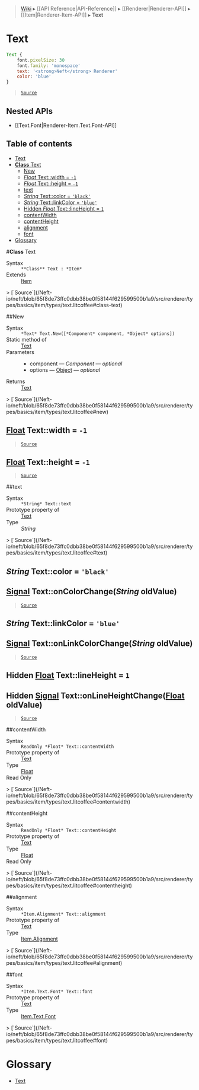 > [Wiki](Home) ▸ [[API Reference|API-Reference]] ▸ [[Renderer|Renderer-API]] ▸ [[Item|Renderer-Item-API]] ▸ **Text**

# Text

```javascript
Text {
    font.pixelSize: 30
    font.family: 'monospace'
    text: '<strong>Neft</strong> Renderer'
    color: 'blue'
}
```

> [`Source`](/Neft-io/neft/blob/65f8de73ffc0dbb38be0f58144f629599500b1a9/src/renderer/types/basics/item/types/text.litcoffee#text)

## Nested APIs

* [[Text.Font|Renderer-Item.Text.Font-API]]

## Table of contents
* [Text](#text)
* [**Class** Text](#class-text)
  * [New](#new)
  * [*Float* Text::width = `-1`](#float-textwidth--1)
  * [*Float* Text::height = `-1`](#float-textheight--1)
  * [text](#text)
  * [*String* Text::color = `'black'`](#string-textcolor--black)
  * [*String* Text::linkColor = `'blue'`](#string-textlinkcolor--blue)
  * [Hidden *Float* Text::lineHeight = `1`](#hidden-float-textlineheight--1)
  * [contentWidth](#contentwidth)
  * [contentHeight](#contentheight)
  * [alignment](#alignment)
  * [font](#font)
* [Glossary](#glossary)

#**Class** Text
<dl><dt>Syntax</dt><dd><code>&#x2A;&#x2A;Class&#x2A;&#x2A; Text : &#x2A;Item&#x2A;</code></dd><dt>Extends</dt><dd><a href="/Neft-io/neft/wiki/Renderer-Item-API#class-item">Item</a></dd></dl>
> [`Source`](/Neft-io/neft/blob/65f8de73ffc0dbb38be0f58144f629599500b1a9/src/renderer/types/basics/item/types/text.litcoffee#class-text)

##New
<dl><dt>Syntax</dt><dd><code>&#x2A;Text&#x2A; Text.New([&#x2A;Component&#x2A; component, &#x2A;Object&#x2A; options])</code></dd><dt>Static method of</dt><dd><a href="/Neft-io/neft/wiki/Renderer-Text-API#class-text">Text</a></dd><dt>Parameters</dt><dd><ul><li>component — <i>Component</i> — <i>optional</i></li><li>options — <a href="/Neft-io/neft/wiki/Utils-API#isobject">Object</a> — <i>optional</i></li></ul></dd><dt>Returns</dt><dd><a href="/Neft-io/neft/wiki/Renderer-Text-API#class-text">Text</a></dd></dl>
> [`Source`](/Neft-io/neft/blob/65f8de73ffc0dbb38be0f58144f629599500b1a9/src/renderer/types/basics/item/types/text.litcoffee#new)

## [Float](/Neft-io/neft/wiki/Utils-API#isfloat) Text::width = `-1`

> [`Source`](/Neft-io/neft/blob/65f8de73ffc0dbb38be0f58144f629599500b1a9/src/renderer/types/basics/item/types/text.litcoffee#float-textwidth--1)

## [Float](/Neft-io/neft/wiki/Utils-API#isfloat) Text::height = `-1`

> [`Source`](/Neft-io/neft/blob/65f8de73ffc0dbb38be0f58144f629599500b1a9/src/renderer/types/basics/item/types/text.litcoffee#float-textheight--1)

##text
<dl><dt>Syntax</dt><dd><code>&#x2A;String&#x2A; Text::text</code></dd><dt>Prototype property of</dt><dd><a href="/Neft-io/neft/wiki/Renderer-Text-API#class-text">Text</a></dd><dt>Type</dt><dd><i>String</i></dd></dl>
> [`Source`](/Neft-io/neft/blob/65f8de73ffc0dbb38be0f58144f629599500b1a9/src/renderer/types/basics/item/types/text.litcoffee#text)

## *String* Text::color = `'black'`

## [Signal](/Neft-io/neft/wiki/Signal-API#class-signal) Text::onColorChange(*String* oldValue)

> [`Source`](/Neft-io/neft/blob/65f8de73ffc0dbb38be0f58144f629599500b1a9/src/renderer/types/basics/item/types/text.litcoffee#string-textcolor--black-signal-textoncolorchangestring-oldvalue)

## *String* Text::linkColor = `'blue'`

## [Signal](/Neft-io/neft/wiki/Signal-API#class-signal) Text::onLinkColorChange(*String* oldValue)

> [`Source`](/Neft-io/neft/blob/65f8de73ffc0dbb38be0f58144f629599500b1a9/src/renderer/types/basics/item/types/text.litcoffee#string-textlinkcolor--blue-signal-textonlinkcolorchangestring-oldvalue)

## Hidden [Float](/Neft-io/neft/wiki/Utils-API#isfloat) Text::lineHeight = `1`

## Hidden [Signal](/Neft-io/neft/wiki/Signal-API#class-signal) Text::onLineHeightChange([Float](/Neft-io/neft/wiki/Utils-API#isfloat) oldValue)

> [`Source`](/Neft-io/neft/blob/65f8de73ffc0dbb38be0f58144f629599500b1a9/src/renderer/types/basics/item/types/text.litcoffee#hidden-float-textlineheight--1-hidden-signal-textonlineheightchangefloat-oldvalue)

##contentWidth
<dl><dt>Syntax</dt><dd><code>ReadOnly &#x2A;Float&#x2A; Text::contentWidth</code></dd><dt>Prototype property of</dt><dd><a href="/Neft-io/neft/wiki/Renderer-Text-API#class-text">Text</a></dd><dt>Type</dt><dd><a href="/Neft-io/neft/wiki/Utils-API#isfloat">Float</a></dd><dt>Read Only</dt></dl>
> [`Source`](/Neft-io/neft/blob/65f8de73ffc0dbb38be0f58144f629599500b1a9/src/renderer/types/basics/item/types/text.litcoffee#contentwidth)

##contentHeight
<dl><dt>Syntax</dt><dd><code>ReadOnly &#x2A;Float&#x2A; Text::contentHeight</code></dd><dt>Prototype property of</dt><dd><a href="/Neft-io/neft/wiki/Renderer-Text-API#class-text">Text</a></dd><dt>Type</dt><dd><a href="/Neft-io/neft/wiki/Utils-API#isfloat">Float</a></dd><dt>Read Only</dt></dl>
> [`Source`](/Neft-io/neft/blob/65f8de73ffc0dbb38be0f58144f629599500b1a9/src/renderer/types/basics/item/types/text.litcoffee#contentheight)

##alignment
<dl><dt>Syntax</dt><dd><code>&#x2A;Item.Alignment&#x2A; Text::alignment</code></dd><dt>Prototype property of</dt><dd><a href="/Neft-io/neft/wiki/Renderer-Text-API#class-text">Text</a></dd><dt>Type</dt><dd><a href="/Neft-io/neft/wiki/Renderer-Item.Alignment-API#class-alignment">Item.Alignment</a></dd></dl>
> [`Source`](/Neft-io/neft/blob/65f8de73ffc0dbb38be0f58144f629599500b1a9/src/renderer/types/basics/item/types/text.litcoffee#alignment)

##font
<dl><dt>Syntax</dt><dd><code>&#x2A;Item.Text.Font&#x2A; Text::font</code></dd><dt>Prototype property of</dt><dd><a href="/Neft-io/neft/wiki/Renderer-Text-API#class-text">Text</a></dd><dt>Type</dt><dd><a href="/Neft-io/neft/wiki/Renderer-Item.Text.Font-API#class-font">Item.Text.Font</a></dd></dl>
> [`Source`](/Neft-io/neft/blob/65f8de73ffc0dbb38be0f58144f629599500b1a9/src/renderer/types/basics/item/types/text.litcoffee#font)

# Glossary

- [Text](#class-text)

